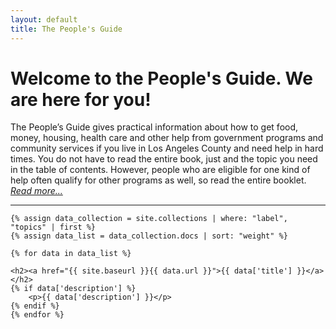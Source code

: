 ```yaml
---
layout: default
title: The People's Guide
---
```


# Welcome to the People's Guide. We are here for you!

The People’s Guide gives practical information about how to get food, money, housing, health care and other help from government programs and community services if you live in Los Angeles County and need help in hard times. You do not have to read the entire book, just and the topic you need in the table of contents. However, people who are eligible for one kind of help often qualify for other programs as well, so read the entire booklet. *[Read more...](topics/introduction.html)*

- - -

<div class="topics">

	{% assign data_collection = site.collections | where: "label", "topics" | first %}
	{% assign data_list = data_collection.docs | sort: "weight" %}

	{% for data in data_list %}

	<h2><a href="{{ site.baseurl }}{{ data.url }}">{{ data['title'] }}</a></h2>
	{% if data['description'] %} 
		<p>{{ data['description'] }}</p>
	{% endif %}
	{% endfor %}

<!-- ## [Introduction](topics/introduction.html)

## [Free and Low Cost Food](topics/free-and-low-cost-food.html)
*Food pantries, meals for seniors, community gardens*
 -->
</div>
